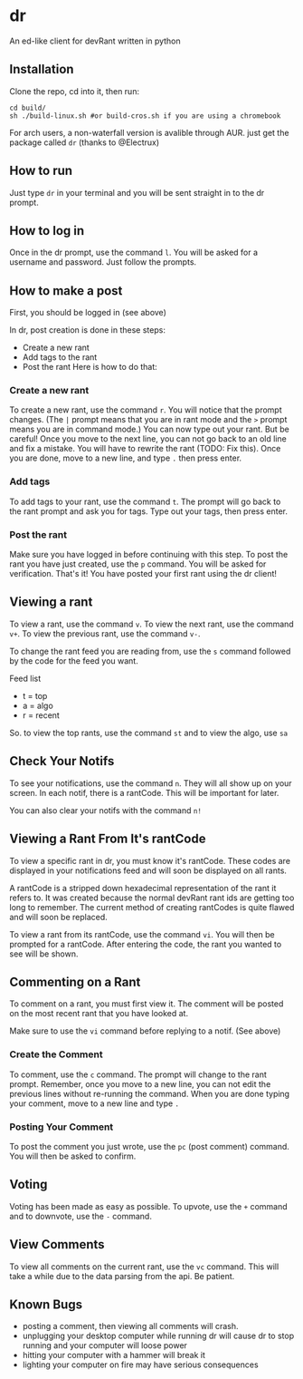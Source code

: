 # dr
An ed-like client for devRant written in python

## Installation
Clone the repo, cd into it, then run:
```
cd build/
sh ./build-linux.sh #or build-cros.sh if you are using a chromebook
```
For arch users, a non-waterfall version is avalible through AUR. just get the package called `dr` (thanks to @Electrux)
## How to run
Just type `dr` in your terminal and you will be sent straight in to the dr prompt.

## How to log in
Once in the dr prompt, use the command `l`. You will be asked for a username and password. Just follow the prompts.

## How to make a post
First, you should be logged in (see above)

In dr, post creation is done in these steps:
 - Create a new rant
 - Add tags to the rant
 - Post the rant
Here is how to do that:

### Create a new rant
To create a new rant, use the command `r`. You will notice that the prompt changes. (The `|` prompt means that you are in rant mode and the `>` prompt means you are in command mode.) You can now type out your rant. But be careful! Once you move to the next line, you can not go back to an old line and fix a mistake. You will have to rewrite the rant (TODO: Fix this). Once you are done, move to a new line, and type `.` then press enter.

### Add tags
To add tags to your rant, use the command `t`. The prompt will go back to the rant prompt and ask you for tags. Type out your tags, then press enter.

### Post the rant
Make sure you have logged in before continuing with this step.
To post the rant you have just created, use the `p` command. You will be asked for verification. That's it! You have posted your first rant using the dr client!

## Viewing a rant
To view a rant, use the command `v`. To view the next rant, use the command `v+`. To view the previous rant, use the command `v-`.

To change the rant feed you are reading from, use the `s` command followed by the code for the feed you want.

Feed list
 - t = top
 - a = algo
 - r = recent

So. to view the top rants, use the command `st` and to view the algo, use `sa`

## Check Your Notifs
To see your notifications, use the command `n`. They will all show up on your screen. In each notif, there is a rantCode. This will be important for later.

You can also clear your notifs with the command `n!`

## Viewing a Rant From It's rantCode
To view a specific rant in dr, you must know it's rantCode. These codes are displayed in your notifications feed and will soon be displayed on all rants.

A rantCode is a stripped down hexadecimal representation of the rant it refers to. It was created because the normal devRant rant ids are getting too long to remember. The current method of creating rantCodes is quite flawed and will soon be   replaced.

To view a rant from its rantCode, use the command `vi`. You will then be prompted for a rantCode. After entering the code, the rant you wanted to see will be shown.

## Commenting on a Rant
To comment on a rant, you must first view it. The comment will be posted on the most recent rant that you have looked at.

Make sure to use the `vi` command before replying to a notif. (See above)

### Create the Comment
To comment, use the `c` command. The prompt will change to the rant prompt. Remember, once you move to a new line, you can not edit the previous lines without re-running the command. When you are done typing your comment, move to a new line and type `.`

### Posting Your Comment
To post the comment you just wrote, use the `pc` (post comment) command. You will then be asked to confirm.

## Voting
Voting has been made as easy as possible. To upvote, use the  `+` command and to downvote, use the `-` command.

## View Comments
To view all comments on the current rant, use the `vc` command. This will take a while due to the data parsing from the api. Be patient.

## Known Bugs
 - posting a comment, then viewing all comments will crash.
 - unplugging your desktop computer while running dr will cause dr to stop running and your computer will loose power
 - hitting your computer with a hammer will break it
 - lighting your computer on fire may have serious consequences